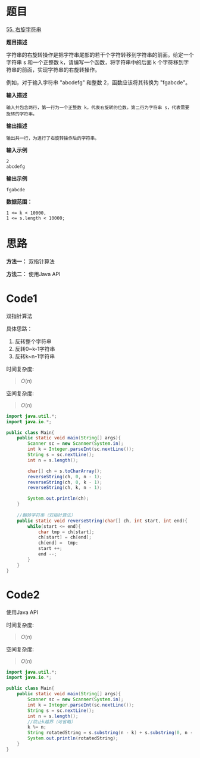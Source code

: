 # 题目
[55. 右旋字符串](https://kamacoder.com/problempage.php?pid=1065)

**题目描述**

字符串的右旋转操作是把字符串尾部的若干个字符转移到字符串的前面。给定一个字符串 s 和一个正整数 k，请编写一个函数，将字符串中的后面 k 个字符移到字符串的前面，实现字符串的右旋转操作。

例如，对于输入字符串 "abcdefg" 和整数 2，函数应该将其转换为 "fgabcde"。

**输入描述**
``` 
输入共包含两行，第一行为一个正整数 k，代表右旋转的位数。第二行为字符串 s，代表需要旋转的字符串。
```
**输出描述**
``` 
输出共一行，为进行了右旋转操作后的字符串。
```
**输入示例**
``` 
2
abcdefg
```

**输出示例**
``` 
fgabcde
```

**数据范围：**
``` 
1 <= k < 10000,
1 <= s.length < 10000;
```

# 思路
**方法一：** 双指针算法

**方法二：** 使用Java API

# Code1
双指针算法

具体思路：
1. 反转整个字符串
2. 反转0~k-1字符串
3. 反转k~n-1字符串

时间复杂度:
> $O(n)$  

空间复杂度:
> $O(n)$ 

```Java
import java.util.*;
import java.io.*;

public class Main{
    public static void main(String[] args){
        Scanner sc = new Scanner(System.in);
        int k = Integer.parseInt(sc.nextLine());
        String s = sc.nextLine();
        int n = s.length();

        char[] ch = s.toCharArray();
        reverseString(ch, 0, n - 1);
        reverseString(ch, 0, k - 1);
        reverseString(ch, k, n - 1);

        System.out.println(ch);
    }
    
    //翻转字符串（双指针算法）
    public static void reverseString(char[] ch, int start, int end){
        while(start <= end){
            char tmp = ch[start];
            ch[start] = ch[end];
            ch[end] =  tmp;
            start ++;
            end --;
        }
    }
}
```

# Code2
使用Java API

时间复杂度:
> $O(n)$

空间复杂度:
> $O(n)$
```java
import java.util.*;
import java.io.*;

public class Main{
    public static void main(String[] args){
        Scanner sc = new Scanner(System.in);
        int k = Integer.parseInt(sc.nextLine());
        String s = sc.nextLine();
        int n = s.length();
        //防止k越界（可省略）
        k %= n;
        String rotatedString = s.substring(n - k) + s.substring(0, n - k);
        System.out.println(rotatedString);
    }
}
```